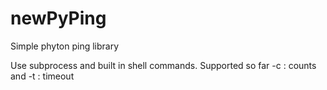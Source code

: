 # newPyPing

Simple phyton ping library

Use subprocess and built in shell commands. 
Supported so far -c : counts and -t : timeout 

